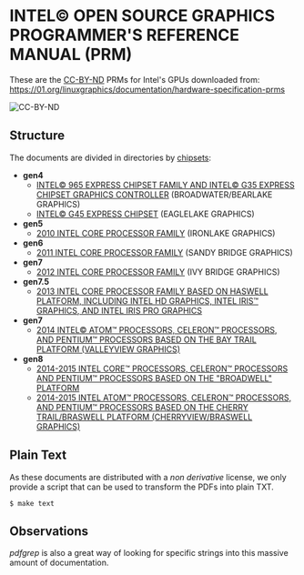 INTEL&copy; OPEN SOURCE GRAPHICS PROGRAMMER&apos;S REFERENCE MANUAL (PRM)
=========================================================================

These are the
[CC-BY-ND](http://creativecommons.org/licenses/by-nd/3.0/us/) PRMs for
Intel's GPUs downloaded from:
<https://01.org/linuxgraphics/documentation/hardware-specification-prms>

![CC-BY-ND](https://licensebuttons.net/l/by-nd/3.0/us/88x31.png)

Structure
---------

The documents are divided in directories by
[chipsets](https://en.wikipedia.org/wiki/List_of_Intel_graphics_processing_units):

* **gen4**
  * [INTEL&copy; 965 EXPRESS CHIPSET FAMILY AND INTEL&copy; G35 EXPRESS CHIPSET GRAPHICS CONTROLLER](./000_g35) (BROADWATER/BEARLAKE GRAPHICS)
  * [INTEL&copy; G45 EXPRESS CHIPSET](./001_g45) (EAGLELAKE GRAPHICS)
* **gen5**
  * [2010 INTEL CORE PROCESSOR FAMILY](./002_ilk_-_2010) (IRONLAKE GRAPHICS)
* **gen6**
  * [2011 INTEL CORE PROCESSOR FAMILY](./003_snb_-_2011) (SANDY BRIDGE GRAPHICS)
* **gen7**
  * [2012 INTEL CORE PROCESSOR FAMILY](./004_ivb_-_2012) (IVY BRIDGE GRAPHICS)
* **gen7.5**
  * [2013 INTEL CORE PROCESSOR FAMILY BASED ON HASWELL PLATFORM, INCLUDING INTEL HD GRAPHICS, INTEL IRIS&trade; GRAPHICS, AND INTEL IRIS PRO GRAPHICS](./005_hsw_-_2013)
* **gen7**
  * [2014 INTEL&copy; ATOM&trade; PROCESSORS, CELERON&trade; PROCESSORS, AND PENTIUM&trade; PROCESSORS BASED ON THE BAY TRAIL PLATFORM (VALLEYVIEW GRAPHICS)](./006_vvw_-_2014)
* **gen8**
  * [2014-2015 INTEL CORE&trade; PROCESSORS, CELERON&trade; PROCESSORS AND PENTIUM&trade; PROCESSORS BASED ON THE "BROADWELL" PLATFORM](./007_bdw_-_2014-2015)
  * [2014-2015 INTEL ATOM&trade; PROCESSORS, CELERON&trade; PROCESSORS, AND PENTIUM&trade; PROCESSORS BASED ON THE CHERRY TRAIL/BRASWELL PLATFORM (CHERRYVIEW/BRASWELL GRAPHICS)](./008_chv-bsw_-_2014-2015)

Plain Text
----------

As these documents are distributed with a _non derivative_ license, we
only provide a script that can be used to transform the PDFs into
plain TXT.

`$ make text
`

Observations
------------

_pdfgrep_ is also a great way of looking for specific strings into
this massive amount of documentation.
